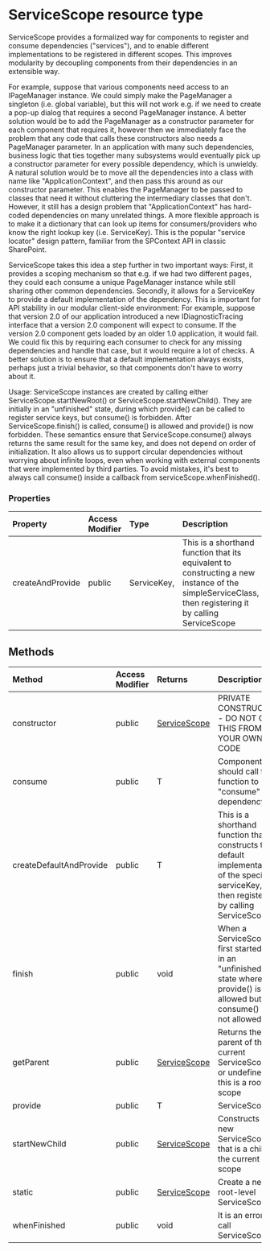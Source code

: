 # ServiceScope resource type

ServiceScope provides a formalized way for components to register and consume dependencies 
("services"), and to enable different implementations to be registered in different scopes. 
This improves modularity by decoupling components from their dependencies in an extensible way. 
 
For example, suppose that various components need access to an IPageManager instance. We could 
simply make the PageManager a singleton (i.e. global variable), but this will not work e.g. if 
we need to create a pop-up dialog that requires a second PageManager instance. A better solution 
would be to add the PageManager as a constructor parameter for each component that requires it, 
however then we immediately face the problem that any code that calls these constructors 
also needs a PageManager parameter. In an application with many such dependencies, business 
logic that ties together many subsystems would eventually pick up a constructor parameter 
for every possible dependency, which is unwieldy. A natural solution would be to move all the 
dependencies into a class with name like "ApplicationContext", and then pass this around as our 
constructor parameter. This enables the PageManager to be passed to classes that need it 
without cluttering the intermediary classes that don't. However, it still has a design problem 
that "ApplicationContext" has hard-coded dependencies on many unrelated things. A more flexible 
approach is to make it a dictionary that can look up items for consumers/providers who know the 
right lookup key (i.e. ServiceKey). This is the popular "service locator" design pattern, 
familiar from the SPContext API in classic SharePoint. 
 
ServiceScope takes this idea a step further in two important ways: First, it provides a scoping 
mechanism so that e.g. if we had two different pages, they could each consume a unique PageManager 
instance while still sharing other common dependencies. Secondly, it allows for a ServiceKey 
to provide a default implementation of the dependency. This is important for API stability in 
our modular client-side environment: For example, suppose that version 2.0 of our application 
introduced a new IDiagnosticTracing interface that a version 2.0 component will expect to consume. 
If the version 2.0 component gets loaded by an older 1.0 application, it would fail. We could 
fix this by requiring each consumer to check for any missing dependencies and handle that case, 
but it would require a lot of checks. A better solution is to ensure that a default implementation 
always exists, perhaps just a trivial behavior, so that components don't have to worry about it. 
 
Usage: ServiceScope instances are created by calling either ServiceScope.startNewRoot() or 
ServiceScope.startNewChild(). They are initially in an "unfinished" state, during which provide() 
can be called to register service keys, but consume() is forbidden. After ServiceScope.finish() 
is called, consume() is allowed and provide() is now forbidden. These semantics ensure that 
ServiceScope.consume() always returns the same result for the same key, and does not depend on 
order of initialization. It also allows us to support circular dependencies without worrying 
about infinite loops, even when working with external components that were implemented by 
third parties. To avoid mistakes, it's best to always call consume() inside a callback from 
serviceScope.whenFinished().


### Properties

| Property	   | Access Modifier | Type	| Description|
|:-------------|:----|:-------|:-----------|
|createAndProvide      | public | ServiceKey<T>, | This is a shorthand function that its equivalent to constructing a new instance of the  simpleServiceClass, then registering it by calling ServiceScope |



## Methods

| Method	   | Access Modifier | Returns	| Description|
|:-------------|:----|:-------|:-----------|
|constructor      | public | [ServiceScope](ServiceScope.md) | PRIVATE CONSTRUCTOR - DO NOT CALL THIS FROM YOUR OWN CODE |
|consume      | public | T | Components should call this function to "consume" a dependency, i |
|createDefaultAndProvide      | public | T | This is a shorthand function that constructs the default implementation of the specified  serviceKey, and then registers it by calling ServiceScope |
|finish      | public | void | When a ServiceScope is first started, it is in an "unfinished" state where provide() is  allowed but consume() is not allowed |
|getParent      | public | [ServiceScope](ServiceScope.md) | Returns the parent of the current ServiceScope, or undefined if this is a root scope |
|provide      | public | T | ServiceScope |
|startNewChild      | public | [ServiceScope](ServiceScope.md) | Constructs a new ServiceScope that is a child of the current scope |
|static      | public | [ServiceScope](ServiceScope.md) | Create a new root-level ServiceScope |
|whenFinished      | public | void | It is an error to call ServiceScope |


